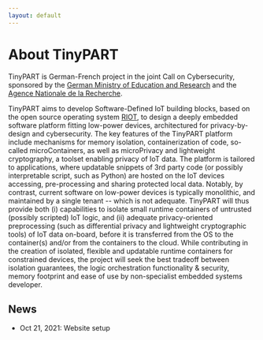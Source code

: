 ```yaml
---
layout: default
---
```


# About TinyPART

TinyPART is German-French project in the joint Call on Cybersecurity,
sponsored by the [German Ministry of Education and
Research](https://www.bmbf.de/en/index.html) and the [Agence Nationale de
la Recherche](https://anr.fr/en/).

TinyPART aims to develop Software-Defined IoT building blocks, based on the open source operating system [RIOT](https://riot-os.org), to design a deeply embedded software platform fitting low-power devices, architectured for privacy-by-design and cybersecurity. The key features of the ​TinyPART platform include mechanisms for memory isolation, containerization of code, so-called microContainers, as well as microPrivacy and lightweight cryptography, a toolset enabling privacy of IoT data. The platform is tailored to applications, where updatable snippets of 3​rd party code (or possibly interpretable script, such as Python) are hosted on the IoT devices accessing, pre-processing and sharing protected local data. Notably, by contrast, current software on low-power devices is typically monolithic, and maintained by a single tenant -- which is not adequate. TinyPART will thus provide both (i) capabilities to isolate small runtime containers of untrusted (possibly scripted) IoT logic, and (ii) adequate privacy-oriented preprocessing (such as differential privacy and lightweight cryptographic tools) of IoT data on-board, before it is transferred from the OS to the container(s) and/or from the containers to the cloud. While contributing in the creation of isolated, flexible and updatable runtime containers for constrained devices, the project will seek the best tradeoff between isolation guarantees, the logic orchestration functionality & security, memory footprint and ease of use by non-specialist embedded systems developer.

## News

- Oct 21, 2021: Website setup

